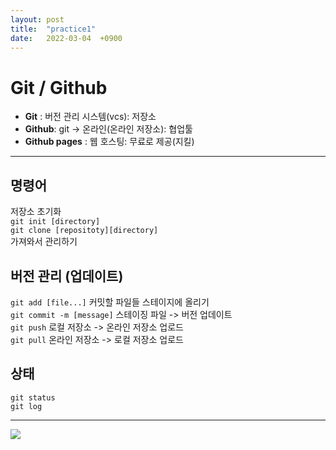 ```yaml
---
layout: post
title:  "practice1"
date:   2022-03-04  +0900
---
```


# Git / Github
* **Git** : 버전 관리 시스템(vcs): 저장소
* **Github**: git -> 온라인(온라인 저장소): 협업툴
* **Github pages** : 웹 호스팅: 무료로 제공(지킬)

---
## 명령어
저장소 초기화  
`git init [directory]`  
`git clone [repositoty][directory]`  
가져와서 관리하기
## 버전 관리 (업데이트)
`git add [file...]` 커밋할 파일들 스테이지에 올리기  
`git commit -m [message]` 스테이징 파일 -> 버전 업데이트  
`git push` 로컬 저장소 -> 온라인 저장소 업로드  
`git pull` 온라인 저장소 -> 로컬 저장소 업로드

## 상태
`git status`  
`git log`  

---
<img src="file:///C:/Users/upyjs/OneDrive/%EB%B0%94%ED%83%95%20%ED%99%94%EB%A9%B4/[002]%20computer%20algorithm%20(1).pdf">


